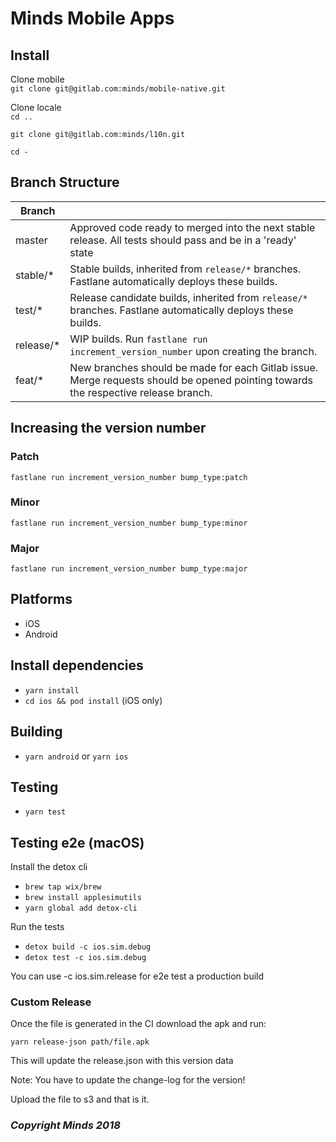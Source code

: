 # Minds Mobile Apps

## Install

Clone mobile\
`git clone git@gitlab.com:minds/mobile-native.git`

Clone locale\
`cd ..`

`git clone git@gitlab.com:minds/l10n.git`

`cd -`

## Branch Structure

| Branch    |                                                                                                                                    |
|-----------|------------------------------------------------------------------------------------------------------------------------------------|
| master    | Approved code ready to merged into the next stable release. All tests should pass and be in a 'ready' state                        |
| stable/*  | Stable builds, inherited from `release/*` branches. Fastlane automatically deploys these builds.                                   |
| test/*    | Release candidate builds, inherited from `release/*` branches. Fastlane automatically deploys these builds.                        |
| release/* | WIP builds. Run `fastlane run increment_version_number` upon creating the branch.                                                  |
| feat/*    | New branches should be made for each Gitlab issue. Merge requests should be opened pointing towards the respective release branch. |

## Increasing the version number

### Patch

`fastlane run increment_version_number bump_type:patch`

### Minor

`fastlane run increment_version_number bump_type:minor`

### Major

`fastlane run increment_version_number bump_type:major`

## Platforms

- iOS
- Android

## Install dependencies

- `yarn install`
- `cd ios && pod install` (iOS only)

## Building

- `yarn android` or `yarn ios`

## Testing

- `yarn test`

## Testing e2e (macOS)

Install the detox cli
- `brew tap wix/brew`
- `brew install applesimutils`
- `yarn global add detox-cli`

Run the tests
- `detox build -c ios.sim.debug`
- `detox test -c ios.sim.debug`

You can use -c ios.sim.release for e2e test a production build

### Custom Release

Once the file is generated in the CI download the apk and run:

`yarn release-json path/file.apk`

This will update the release.json with this version data

Note: You have to update the change-log for the version!

Upload the file to s3 and that is it.


### _Copyright Minds 2018_
